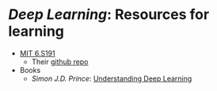 # _Deep Learning_: Resources for learning

- [MIT 6.S191](https://www.introtodeeplearning.com)
  - Their [github repo](https://github.com/MITDeepLearning/introtodeeplearning)
- Books
  - _Simon J.D. Prince_: [Understanding Deep Learning](https://github.com/udlbook/udlbook)
